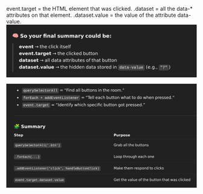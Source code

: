 event.target = the HTML element that was clicked.
.dataset = all the data-* attributes on that element.
.dataset.value = the value of the attribute data-value.
![alt text](image.png)

![alt text](image-1.png)